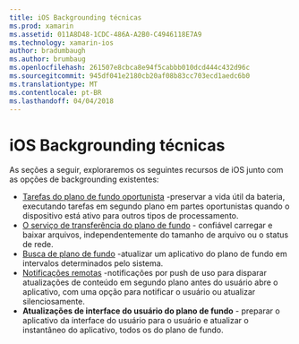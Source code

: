 ```yaml
---
title: iOS Backgrounding técnicas
ms.prod: xamarin
ms.assetid: 011A8D48-1CDC-486A-A2B0-C4946118E7A9
ms.technology: xamarin-ios
author: bradumbaugh
ms.author: brumbaug
ms.openlocfilehash: 261507e8cbca8e94f5cabbb010dcd444c432d96c
ms.sourcegitcommit: 945df041e2180cb20af08b83cc703ecd1aedc6b0
ms.translationtype: MT
ms.contentlocale: pt-BR
ms.lasthandoff: 04/04/2018
---
```

# <a name="ios-backgrounding-techniques"></a>iOS Backgrounding técnicas

As seções a seguir, exploraremos os seguintes recursos de iOS junto com as opções de backgrounding existentes:

-  [Tarefas do plano de fundo oportunista](~/ios/app-fundamentals/backgrounding/ios-backgrounding-techniques/ios-backgrounding-with-tasks.md#background_tasks_in_iOS_7) -preservar a vida útil da bateria, executando tarefas em segundo plano em partes oportunistas quando o dispositivo está ativo para outros tipos de processamento.
-  [O serviço de transferência do plano de fundo](~/ios/app-fundamentals/backgrounding/ios-backgrounding-techniques/ios-backgrounding-with-tasks.md#background-transfers) - confiável carregar e baixar arquivos, independentemente do tamanho de arquivo ou o status de rede.
-  [Busca de plano de fundo](~/ios/app-fundamentals/backgrounding/ios-backgrounding-techniques/updating-an-application-in-the-background.md#background_fetch) -atualizar um aplicativo do plano de fundo em intervalos determinados pelo sistema.
-  [Notificações remotas](~/ios/app-fundamentals/backgrounding/ios-backgrounding-techniques/updating-an-application-in-the-background.md#remote_notifications) -notificações por push de uso para disparar atualizações de conteúdo em segundo plano antes do usuário abre o aplicativo, com uma opção para notificar o usuário ou atualizar silenciosamente.
-  **Atualizações de interface do usuário do plano de fundo** - preparar o aplicativo da interface do usuário para o usuário e atualizar o instantâneo do aplicativo, todos os do plano de fundo.
